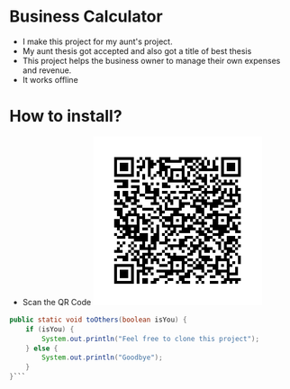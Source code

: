 # Business Calculator

- I make this project for my aunt's project.
- My aunt thesis got accepted and also got a title of best thesis
- This project helps the business owner to manage their own expenses and revenue.
- It works offline

# How to install?

- Scan the QR Code 
  ![qr_code](https://github.com/usernameNiD4niel/BusinessCalculator/blob/main/app/src/main/res/drawable/frame.png)

````java
public static void toOthers(boolean isYou) {
    if (isYou) {
        System.out.println("Feel free to clone this project");
    } else {
        System.out.println("Goodbye");
    }
}```
